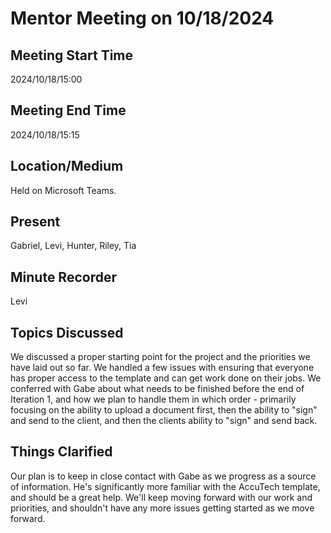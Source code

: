 # Mentor Meeting on 10/18/2024

## Meeting Start Time

2024/10/18/15:00

## Meeting End Time

2024/10/18/15:15

## Location/Medium

Held on Microsoft Teams.

## Present

Gabriel, Levi, Hunter, Riley, Tia

## Minute Recorder

Levi

## Topics Discussed

We discussed a proper starting point for the project and the priorities we have laid out so far. We handled a few issues with
ensuring that everyone has proper access to the template and can get work done on their jobs. We conferred with Gabe about
what needs to be finished before the end of Iteration 1, and how we plan to handle them in which order - primarily focusing
on the ability to upload a document first, then the ability to "sign" and send to the client, and then the clients ability
to "sign" and send back.

## Things Clarified

Our plan is to keep in close contact with Gabe as we progress as a source of information. He's significantly more familiar 
with the AccuTech template, and should be a great help. We'll keep moving forward with our work and priorities, and shouldn't
have any more issues getting started as we move forward.
